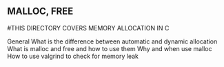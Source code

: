 ## MALLOC, FREE

#THIS DIRECTORY COVERS MEMORY ALLOCATION IN C

General
What is the difference between automatic and dynamic allocation
What is malloc and free and how to use them
Why and when use malloc
How to use valgrind to check for memory leak

